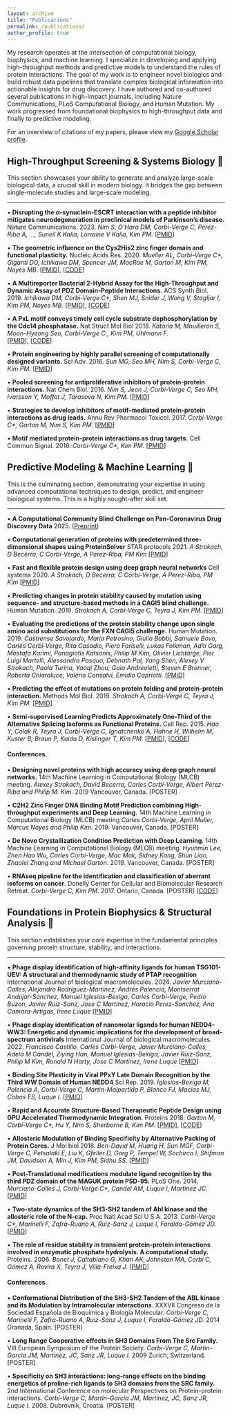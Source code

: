 ```yaml
---
layout: archive
title: "Publications"
permalink: /publications/
author_profile: true
---
```


My research operates at the intersection of computational biology, biophysics, and machine learning. I specialize in developing and applying high-throughput methods and predictive models to understand the rules of protein interactions. The goal of my work is to engineer novel biologics and build robust data pipelines that translate complex biological information into actionable insights for drug discovery.
I have authored and co-authored several publications in high-impact journals, including Nature Communications, PLoS Computational Biology, and Human Mutation. My work progressed from foundational biophysics to high-throughput data and finally to predictive modeling.

For an overview of citations of my papers, please view my [Google Scholar profile](https://scholar.google.ca/citations?user=faDYpP8AAAAJ&hl=en).


## High-Throughput Screening & Systems Biology 🔬
This section showcases your ability to generate and analyze large-scale biological data, a crucial skill in modern biology. It bridges the gap between single-molecule studies and large-scale modeling.
  
_________________

• **Disrupting the α-synuclein-ESCRT interaction with a peptide inhibitor mitigates neurodegeneration in preclinical models of Parkinson’s disease.** Nature Communications. 2023. _Nim S, O’Hara DM, Corbi-Verge C, Perez-Riba A, ..., Suneil K Kalia, Lorraine V Kalia, Kim PM._ [[PMID](https://www.ncbi.nlm.nih.gov/pubmed/37076542)] 


• **The geometric influence on the Cys2His2 zinc finger domain and functional plasticity.** Nucleic Acids Res. 2020. _Mueller AL, Corbi-Verge C*, Giganti DO, Ichikawa DM, Spencer JM, MacRae M, Garton M, Kim PM, Noyes MB._  [[PMID](https://www.ncbi.nlm.nih.gov/pubmed/32383734)], [[CODE](https://gitlab.com/kimlab/zfgeomodes)]

• **A Multireporter Bacterial 2-Hybrid Assay for the High-Throughput and Dynamic Assay of PDZ Domain-Peptide Interactions.** ACS Synth Biol. 2019. _Ichikawa DM, Corbi-Verge C*, Shen MJ, Snider J, Wong V, Stagljar I, Kim PM, Noyes MB._
[[PMID](https://www.ncbi.nlm.nih.gov/pubmed/30969105)], [[CODE](https://gitlab.com/kimlab/ngskit)]

• **A PxL motif conveys timely cell cycle substrate dephosphorylation by the Cdc14 phosphatase.** Nat Struct Mol Biol 2018. _Kataria M, Mouilleron S, Moon-Hyeong Seo,  Corbi-Verge C , Kim PM, Uhlmann F._  
 [[PMID](https://www.ncbi.nlm.nih.gov/pubmed/30455435)], [[CODE](https://gitlab.com/kimlab/ngskit)]

•  **Protein engineering by highly parallel screening of computationally designed variants.** Sci Adv. 2016. _Sun MG, Seo MH, Nim S, Corbi-Verge C, Kim PM._ [[PMID](https://www.ncbi.nlm.nih.gov/pubmed/27453948)]

• **Pooled screening for antiproliferative inhibitors of protein-protein interactions.** Nat Chem Biol. 2016. _Nim S, Jeon J, Corbi-Verge C, Seo MH, Ivarsson Y, Moffat J, Tarasova N, Kim PM._ [[PMID](https://www.ncbi.nlm.nih.gov/pubmed/26900867)]

• **Strategies to develop inhibitors of motif-mediated protein-protein interactions as drug leads.**  Annu Rev Pharmacol Toxicol. 2017. _Corbi-Verge C*, Garton M, Nim S, Kim PM._ [[PMID](https://www.ncbi.nlm.nih.gov/pubmed/27618737)]

• **Motif mediated protein-protein interactions as drug targets.** Cell Commun Signal.  2016. _Corbi-Verge C*, Kim PM._ [[PMID](https://www.ncbi.nlm.nih.gov/pubmed/26936767)]



## Predictive Modeling & Machine Learning 🤖
This is the culminating section, demonstrating your expertise in using advanced computational techniques to design, predict, and engineer biological systems. This is a highly sought-after skill set.
   
_________________

• **A Computational Community Blind Challenge on Pan-Coronavirus Drug Discovery Data** 2025. ([Preprint](https://chemrxiv.org/engage/chemrxiv/article-details/6878bef4fc5f0acb52a813f5))

• **Computational generation of proteins with predetermined three-dimensional shapes using ProteinSolver** STAR protocols 2021. _A Strokach, D Becerra, C Corbi-Verge, A Perez-Riba, PM Kim_ [[PMID](https://www.ncbi.nlm.nih.gov/pubmed/33997819)] 


• **Fast and flexible protein design using deep graph neural networks** Cell systems 2020. _A Strokach, D Becerra, C Corbi-Verge, A Perez-Riba, PM Kim_ [[PMID](https://www.ncbi.nlm.nih.gov/pubmed/32971019)] 


• **Predicting changes in protein stability caused by mutation using sequence- and structure-based methods in a CAGI5 blind challenge.** Human Mutation. 2019. _Strokach A, Corbi-Verge C, Teyra J, Kim PM._ [[PMID](https://www.ncbi.nlm.nih.gov/pubmed/31243847)] 
  
• **Evaluating the predictions of the protein stability change upon single amino acid substitutions for the FXN CAGI5 challenge.** Human Mutation. 2019. _Castrense Savojardo, Maria Petrosino, Giulia Babbi, Samuele Bovo, Carles Corbi‐Verge, Rita Casadio, Piero Fariselli, Lukas Folkman, Aditi Garg, Mostafa Karimi, Panagiotis Katsonis, Philip M Kim, Olivier Lichtarge, Pier Luigi Martelli, Alessandra Pasquo, Debnath Pal, Yang Shen, Alexey V Strokach, Paola Turina, Yaoqi Zhou, Gaia Andreoletti, Steven E Brenner, Roberta Chiaraluce, Valerio Consalvi, Emidio Capriotti._  [[PMID](https://www.ncbi.nlm.nih.gov/pubmed/31209948)] 
 
• **Predicting the effect of mutations on protein folding and protein-protein interaction.** Methods Mol Biol. 2019. _Strokach A, Corbi-Verge C, Teyra J, Kim PM._ [[PMID](https://www.ncbi.nlm.nih.gov/pubmed/30298389)]
  
  
• **Semi-supervised Learning Predicts Approximately One-Third of the Alternative Splicing Isoforms as Functional Proteins.** Cell Rep. 2015. _Hao Y, Colak R, Teyra J, Corbi-Verge C, Ignatchenko A, Hahne H, Wilhelm M, Kuster B, Braun P, Kaida D, Kislinger T, Kim PM._ [[PMID](https://www.ncbi.nlm.nih.gov/pubmed/26146086)], [[CODE](https://gitlab.com/kimlab/pulse)] 


#### Conferences.

• **Designing novel proteins with high accuracy using deep graph neural networks.**  14th Machine Learning in Computational Biology (MLCB) meeting. _Alexey Strokach, David Becerra, Carles Corbi-Verge, Albert Perez-Riba and Philip M. Kim._ 2019  Vancouver, Canada. [POSTER]

• **C2H2 Zinc Finger DNA Binding Motif Prediction combining High-throughput experiments and Deep Learning.** 14th Machine Learning in Computational Biology (MLCB) meeting _Carles Corbi-Verge, April Muller, Marcus Noyes and Philip Kim._ 2019. Vancouver, Canada. [POSTER]

• **De Novo Crystallization Condition Prediction with Deep Learning**. 14th Machine Learning in Computational Biology (MLCB) meeting. _Hyunmin Lee, Zhen Hao Wu, Carles Corbi-Verge, Mac Mok, Sidney Kang, Shun Liao, Zhaolei Zhang and Michael Garton._  2019. Vancouver, Canada. [POSTER]

• **RNAseq pipeline for the identification and classification of aberrant isoforms on cancer**. Donelly Center for Cellular and Biomolecular Research Retreat. _Corbi-Verge C, Kim PM._ 2017. Ontario, Canada. [POSTER] [[CODE](https://gitlab.com/kimlab/rnapulse)]



## Foundations in Protein Biophysics & Structural Analysis 🧬
This section establishes your core expertise in the fundamental principles governing protein structure, stability, and interactions.

   
_________________

• **Phage display identification of high-affinity ligands for human TSG101-UEV: A structural and thermodynamic study of PTAP recognition** International Journal of biological macromolecules. 2024. _Javier Murciano-Calles, Alejandro Rodríguez-Martínez, Andrés Palencia, Montserrat Andújar-Sánchez, Manuel Iglesias-Bexiga, Carles Corbi-Verge, Pedro Buzon, Javier Ruiz-Sanz, Jose C Martinez, Horacio Perez-Sanchez, Ana Camara-Artigas, Irene Luque_ [[PMID](https://www.ncbi.nlm.nih.gov/pubmed/38901510)] 

• **Phage display identification of nanomolar ligands for human NEDD4-WW3: Energetic and dynamic implications for the development of broad-spectrum antivirals** International Journal of biological macromolecules. 2022. _Francisco Castillo, Carles Corbi-Verge, Javier Murciano-Calles, Adela M Candel, Ziying Han, Manuel Iglesias-Bexiga, Javier Ruiz-Sanz, Philip M Kim, Ronald N Harty, Jose C Martinez, Irene Luque_ [[PMID](https://www.ncbi.nlm.nih.gov/pubmed/35257734)] 

• **Binding Site Plasticity in Viral PPxY Late Domain Recognition by the Third WW Domain of Human NEDD4**  Sci Rep. 2019.  _Iglesias-Bexiga M, Palencia  A, Corbi-Verge C, Martin-Malpartida P, Blanco FJ, Macias MJ, Cobos ES, Luque I._ [[PMID](https://pubmed.ncbi.nlm.nih.gov/31636332)]

•  **Rapid and Accurate Structure‐Based Therapeutic Peptide Design using GPU Accelerated Thermodynamic Integration.** Proteins 2018. _Garton M,  Corbi-Verge C*, Hu Y, Nim S, Sherborne B,  Kim PM._ [[PMID](https://www.ncbi.nlm.nih.gov/pubmed/30520126)], [[CODE](https://gitlab.com/kimlab/rapid)] 

• **Allosteric Modulation of Binding Specificity by Alternative Packing of Protein Cores.** J Mol biol 2018. _Ben-David M, Huang H, Sun MGF, Corbi-Verge C, Petsalaki E, Liu K, Gfeller D, Garg P, Tempel W, Sochirca I, Shifman JM, Davidson A, Min J, Kim PM, Sidhu SS._ [[PMID](https://www.ncbi.nlm.nih.gov/pubmed/30471255)]
  
• **Post-Translational modifications modulate ligand recognition by the third PDZ domain of the MAGUK protein PSD-95.** PLoS One. 2014. _Murciano-Calles J, Corbi-Verge C*, Candel AM, Luque I, Martinez JC._ [[PMID](https://www.ncbi.nlm.nih.gov/pubmed/24587199)]

• **Two-state dynamics of the SH3-SH2 tandem of Abl kinase and the allosteric role of the N-cap.** Proc Natl Acad Sci U S A. 2013. _Corbi-Verge C*, Marinelli F, Zafra-Ruano A, Ruiz-Sanz J, Luque I, Faraldo-Gómez JD._ [[PMID](https://www.ncbi.nlm.nih.gov/pubmed/23959873)]

• **The role of residue stability in transient protein-protein interactions involved in enzymatic phosphate hydrolysis. A computational study.** Proteins. 2006.  _Bonet J, Caltabiano G, Khan AK, Johnston MA, Corbí C, Gómez A, Rovira X, Teyra J, Villà-Freixa J._ [[PMID](https://www.ncbi.nlm.nih.gov/pubmed/16374872)]

#### Conferences.

• **Conformational Distribution of the SH3-SH2 Tandem of the ABL kinase and its Modulation by Intramolecular interactions**.  XXXVII Congreso de la Sociedad Española de Bioquímica y Biología Molecular. _Corbi-Verge C, Marinelli F, Zafra-Ruano A, Ruiz-Sanz J, Luque I, Faraldo-Gómez JD._ 2014 Granada, Spain. [POSTER]

• **Long Range Cooperative effects in SH3 Domains From The Src Family.** VIII European Symposium of the Protein Society. _Corbi-Verge C, Martin-Garcia JM, Martinez, JC, Sanz JR, Luque I._ 2009 Zurich, Switzerland. [POSTER]

• **Specificity on SH3 interactions: long-range effects on the binding energetics of proline-rich ligands to SH3 domains from the SRC family.** 2nd International Conference on molecular Perspectives on Protein-protein interactions. _Corbi-Verge C, Martin-Garcia JM, Martinez, JC, Sanz JR, Luque I._  2008. Dubrovnik, Croatia. [POSTER]
  






